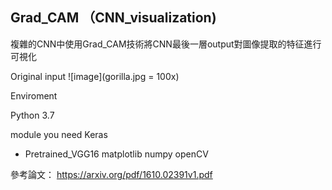 ## Grad_CAM （CNN_visualization)
複雜的CNN中使用Grad_CAM技術將CNN最後一層output對圖像提取的特征進行可視化


Original input
![image](gorilla.jpg = 100x)











Enviroment

Python 3.7

module you need
Keras
* Pretrained_VGG16
matplotlib
numpy
openCV











參考論文：
https://arxiv.org/pdf/1610.02391v1.pdf
